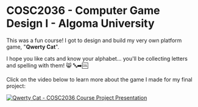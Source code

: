 # COSC2036 - Computer Game Design I - Algoma University

This was a fun course! I got to design and build my very own platform game, "**Qwerty Cat**".

I hope you like cats and know your alphabet... you'll be collecting letters and spelling with them! 😸 🔤➡️🆒

Click on the video below to learn more about the game I made for my final project:

[![Qwerty Cat - COSC2036 Course Project Presentation](https://img.youtube.com/vi/c_aNGZUPtt8/maxresdefault.jpg)](https://www.youtube.com/watch?v=c_aNGZUPtt8)

